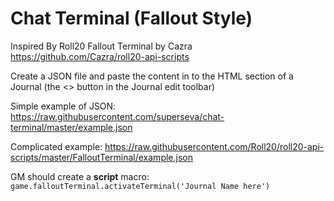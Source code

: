 # Chat Terminal (Fallout Style)

Inspired By Roll20 Fallout Terminal by Cazra
https://github.com/Cazra/roll20-api-scripts

Create a JSON file and paste the content in to the HTML section of a Journal
(the <> button in the Journal edit toolbar)

Simple example of JSON: https://raw.githubusercontent.com/superseva/chat-terminal/master/example.json

Complicated example: https://raw.githubusercontent.com/Roll20/roll20-api-scripts/master/FalloutTerminal/example.json 

GM should create a **script** macro:
``` game.falloutTerminal.activateTerminal('Journal Name here') ```

